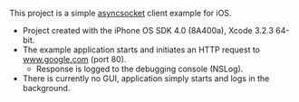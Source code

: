 This project is a simple [asyncsocket][] client example for iOS.

- Project created with the iPhone OS SDK 4.0 (8A400a), Xcode 3.2.3 64-bit.
- The example application starts and initiates an HTTP request to www.google.com (port 80).
	- Response is logged to the debugging console (NSLog).
- There is currently no GUI, application simply starts and logs in the background.


[asyncsocket]: http://code.google.com/p/cocoaasyncsocket/
